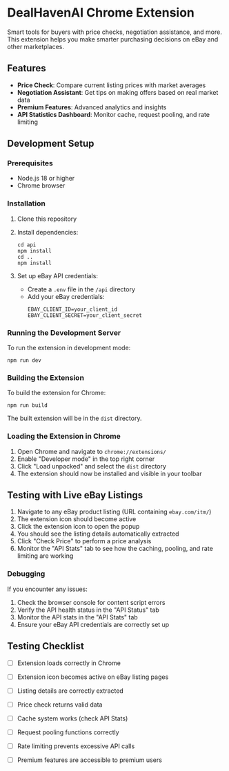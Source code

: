 
# DealHavenAI Chrome Extension

Smart tools for buyers with price checks, negotiation assistance, and more. This extension helps you make smarter purchasing decisions on eBay and other marketplaces.

## Features

- **Price Check**: Compare current listing prices with market averages
- **Negotiation Assistant**: Get tips on making offers based on real market data
- **Premium Features**: Advanced analytics and insights
- **API Statistics Dashboard**: Monitor cache, request pooling, and rate limiting

## Development Setup

### Prerequisites

- Node.js 18 or higher
- Chrome browser

### Installation

1. Clone this repository
2. Install dependencies:
   ```
   cd api
   npm install
   cd ..
   npm install
   ```

3. Set up eBay API credentials:
   - Create a `.env` file in the `/api` directory
   - Add your eBay credentials:
     ```
     EBAY_CLIENT_ID=your_client_id
     EBAY_CLIENT_SECRET=your_client_secret
     ```

### Running the Development Server

To run the extension in development mode:

```
npm run dev
```

### Building the Extension

To build the extension for Chrome:

```
npm run build
```

The built extension will be in the `dist` directory.

### Loading the Extension in Chrome

1. Open Chrome and navigate to `chrome://extensions/`
2. Enable "Developer mode" in the top right corner
3. Click "Load unpacked" and select the `dist` directory
4. The extension should now be installed and visible in your toolbar

## Testing with Live eBay Listings

1. Navigate to any eBay product listing (URL containing `ebay.com/itm/`)
2. The extension icon should become active
3. Click the extension icon to open the popup
4. You should see the listing details automatically extracted
5. Click "Check Price" to perform a price analysis
6. Monitor the "API Stats" tab to see how the caching, pooling, and rate limiting are working

### Debugging

If you encounter any issues:

1. Check the browser console for content script errors
2. Verify the API health status in the "API Status" tab
3. Monitor the API stats in the "API Stats" tab
4. Ensure your eBay API credentials are correctly set up

## Testing Checklist

- [ ] Extension loads correctly in Chrome
- [ ] Extension icon becomes active on eBay listing pages
- [ ] Listing details are correctly extracted
- [ ] Price check returns valid data
- [ ] Cache system works (check API Stats)
- [ ] Request pooling functions correctly
- [ ] Rate limiting prevents excessive API calls
- [ ] Premium features are accessible to premium users

